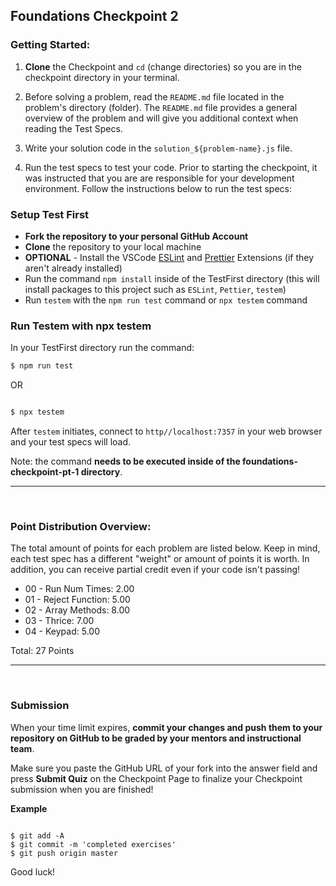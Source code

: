 ## Foundations Checkpoint 2

### Getting Started:

1. **Clone** the Checkpoint and `cd` (change directories) so you are in the checkpoint directory in your terminal.

2. Before solving a problem, read the `README.md` file located in the problem's directory (folder). The `README.md` file provides a general overview of the problem and will give you additional context when reading the Test Specs.

3. Write your solution code in the `solution_${problem-name}.js` file.

4. Run the test specs to test your code. Prior to starting the checkpoint, it was instructed that you are are responsible for your development environment. Follow the instructions below to run the test specs:

### Setup Test First

- **Fork the repository to your personal GitHub Account**
- **Clone** the repository to your local machine
- **OPTIONAL** - Install the VSCode [ESLint](https://marketplace.visualstudio.com/items?itemName=dbaeumer.vscode-eslint) and [Prettier](https://marketplace.visualstudio.com/items?itemName=esbenp.prettier-vscode) Extensions (if they aren't already installed)
- Run the command `npm install` inside of the TestFirst directory (this will install packages to this project such as `ESLint`, `Pettier`, `testem`)
- Run `testem` with the `npm run test` command or `npx testem` command

### Run Testem with npx testem

In your TestFirst directory run the command:

```sh
$ npm run test
```

OR

```sh

$ npx testem

```

After `testem` initiates, connect to `http//localhost:7357` in your web browser and your test specs will load.

Note: the command **needs to be executed inside of the foundations-checkpoint-pt-1 directory**.

<hr>
<br>

### Point Distribution Overview:

The total amount of points for each problem are listed below. Keep in mind, each test spec has a different "weight" or amount of points it is worth. In addition, you can receive partial credit even if your code isn't passing!

- 00 - Run Num Times: 2.00
- 01 - Reject Function: 5.00
- 02 - Array Methods: 8.00
- 03 - Thrice: 7.00
- 04 - Keypad: 5.00

Total: 27 Points

<hr>
<br>

### Submission

When your time limit expires, **commit your changes and push them to your repository on GitHub to be graded by your mentors and instructional team**.

Make sure you paste the GitHub URL of your fork into the answer field and press **Submit Quiz** on the Checkpoint Page to finalize your Checkpoint submission when you are finished!

**Example**

```

$ git add -A
$ git commit -m 'completed exercises'
$ git push origin master

```

Good luck!
